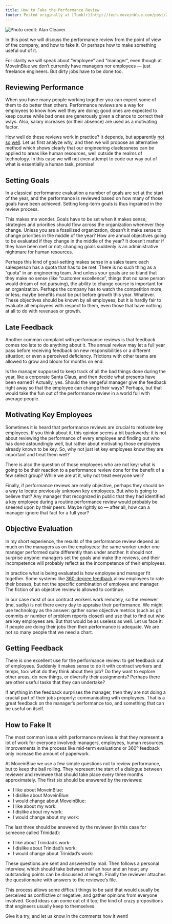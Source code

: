 ```yaml
---
title: How to Fake the Performance Review
footer: Posted originally at [Tumblr](http://tech.moveinblue.com/post/24739784476/how-to-fake-the-performance-review) on 2012-06-09.
---
```


![Photo credit: [Alan Cleaver.](https://www.flickr.com/photos/alancleaver/4320245924/)](pics/performance-review.jpg "Interview")

In this post we will discuss the performance review from the point of view of the company, and how to fake it. Or perhaps how to make something useful out of it.

For clarity we will speak about “employee” and “manager”, even though at MoveinBlue we don’t currently have managers nor employees — just freelance engineers. But dirty jobs have to be done too.

## Reviewing Performance

When you have many people working together you can expect some of them to do better than others. Performance reviews are a way for employees to know how well they are doing; good ones are expected to keep course while bad ones are generously given a chance to correct their ways. Also, salary increases (or their absence) are used as a motivating factor.

How well do these reviews work in practice? It depends, but apparently [not](http://www.forbes.com/sites/ericjackson/2012/01/09/ten-reasons-performance-reviews-are-done-terribly/) [so](http://www.forbes.com/sites/laurieruettimann/2011/12/21/why-year-end-performance-reviews-dont-matter/) [well](http://www.businessweek.com/managing/content/jun2009/ca20090630_570973.htm). Let us first analyze why, and then we will propose an alternative method which shows clearly that our engineering cluelessness can be applied to areas like human resources, well outside the realms of technology. In this case we will not even attempt to code our way out of what is essentially a human task, promise!

## Setting Goals

In a classical performance evaluation a number of goals are set at the start of the year, and the performance is reviewed based on how many of those goals have been achieved. Setting long-term goals is thus ingrained in the review process.

This makes me wonder. Goals have to be set when it makes sense; strategies and priorities should flow across the organization whenever they change. Unless you are a fossilized organization, doesn’t it make sense to change priorities in the middle of the year? How are annual objectives going to be evaluated if they change in the middle of the year? It doesn’t matter if they have been met or not; changing goals suddenly is an administrative nightmare for human resources.

Perhaps this kind of goal-setting makes sense in a sales team: each salesperson has a quota that has to be met. There is no such thing as a “quota” in an engineering team. And unless your goals are so bland that they make no sense (like “customer excellence”, things that no sane person would dream of not pursuing), the ability to change course is important for an organization. Perhaps the company has to watch the competition more, or less; maybe benefits must be put before growth this year. Whatever. These objectives should be known by all employees, but it is hardly fair to evaluate all employees with respect to them, even those that have nothing at all to do with revenues or growth.

## Late Feedback

Another common complaint with performance reviews is that feedback comes too late to do anything about it. The annual review may let a full year pass before receiving feedback on new responsibilities or a different situation; or even a perceived deficiency. Frictions with other teams are allowed to grow and bloom for months on end.

Is the manager supposed to keep track of all the bad things done during the year, like a corporate Santa Claus, and then decide what presents have been earned? Actually, yes. Should the vengeful manager give the feedback right away so that the employee can change their ways? Perhaps, but that would take the fun out of the performance review in a world full with average people.

## Motivating Key Employees

Sometimes it is heard that performance reviews are crucial to motivate key employees. If you think about it, this opinion seems a bit backwards: it is not about reviewing the performance of every employee and finding out who has done astoundingly well, but rather about motivating those employees already known to be key. So, why not just let key employees know they are important and treat them well?

There is also the question of those employees who are not key: what is going to be their reaction to a performance review done for the benefit of a few select group? While we are at it, why not treat everyone well?

Finally, if performance reviews are really objective, perhaps they should be a way to locate previously unknown key employees. But who is going to believe that? Any manager that recognized in public that they had identified a key employee during a routine performance review would probably be sneered upon by their peers. Maybe rightly so — after all, how can a manager  ignore that fact for a full year?

## Objective Evaluation

In my short experience, the results of the performance review depend as much on the managers as on the employees: the same worker under one manager performed quite differently than under another. It should not surprise anyone: managers set the goals and make the reviews, and their incompetence will probably reflect as the incompetence of their employees.

In practice what is being evaluated is how employee and manager fit together. Some systems like [360-degree feedback](http://en.wikipedia.org/wiki/360-degree_feedback) allow employees to rate their bosses, but not the specific combination of employee and manager. The fiction of an objective review is allowed to continue.

In our case most of our contract workers work remotely, so the reviewer (me, sadly) is not there every day to appraise their performance. We might use technology as the answer: gather some objective metrics (such as git commits or number of problem reports closed) and use that to find out who are key employees are.  But that would be as useless as well. Let us face it: if people are doing their jobs then their performance is adequate. We are not so many people that we need a chart.

## Getting Feedback

There is one excellent use for the performance review: to get feedback out of employees. Suddenly it makes sense to do it with contract workers and temps, too: what do they think about their job? Do they want to explore other areas, do new things, or diversify their assignments? Perhaps there are other useful tasks that they can undertake?

If anything in the feedback surprises the manager, then they are not doing a crucial part of their jobs properly: communicating with employees. That is a great feedback on the manager’s performance too, and something that can be useful on itself.

## How to Fake It

The most common issue with performance reviews is that they represent a lot of work for everyone involved: managers, employees, human resources. Improvements in the process like mid-term evaluations or 360º feedback only increase the amount of paperwork.

At MoveinBlue we use a few simple questions not to review performance, but to keep the ball rolling. They represent the start of a dialogue between reviewer and reviewee that should take place every three months approximately. The first six should be answered by the reviewee:

* I like about MoveinBlue:
* I dislike about MoveinBlue:
* I would change about MoveinBlue:
* I like about my work:
* I dislike about my work:
* I would change about my work:

The last three should be answered by the reviewer (in this case for someone called Trinidad):

* I like about Trinidad’s work:
* I dislike about Trinidad’s work:
* I would change about Trinidad’s work:

These questions are sent and answered by mail. Then follows a personal interview, which should take between half an hour and an hour; any outstanding points can be discussed at length. Finally the reviewer attaches the questionnaire with answers to the reviewee’s file.

This process allows some difficult things to be said that would usually be perceived as conflictive or negative, and gather opinions from everyone involved. Good ideas can come out of it too; the kind of crazy propositions that engineers usually keep to themselves.

Give it a try, and let us know in the comments how it went!


